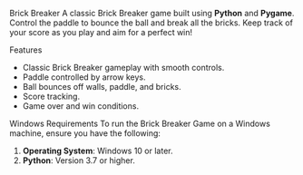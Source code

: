 Brick Breaker 
A classic Brick Breaker game built using **Python** and **Pygame**. Control the paddle to bounce the ball and break all the bricks. 
Keep track of your score as you play and aim for a perfect win!


 Features
- Classic Brick Breaker gameplay with smooth controls.
- Paddle controlled by arrow keys.
- Ball bounces off walls, paddle, and bricks.
- Score tracking.
- Game over and win conditions.

Windows Requirements
To run the Brick Breaker Game on a Windows machine, ensure you have the following:
1. **Operating System**: Windows 10 or later.
2. **Python**: Version 3.7 or higher.
